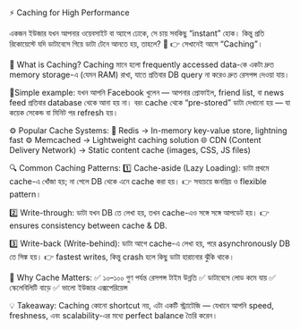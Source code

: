 ⚡ Caching for High Performance

একজন ইউজার যখন আপনার ওয়েবসাইট বা অ্যাপে ঢোকে, সে চায় সবকিছু “instant” হোক। কিন্তু প্রতি রিকোয়েস্টে যদি ডাটাবেসে গিয়ে ডাটা টেনে আনতে হয়, তাহলে? 😬
👉 সেখানেই আসে “Caching”।

🧠 What is Caching?
Caching মানে হলো frequently accessed data-কে একটা দ্রুত memory storage-এ (যেমন RAM) রাখা, যাতে প্রতিবার DB query না করেও দ্রুত রেসপন্স দেওয়া যায়।

📍Simple example:
যখন আপনি Facebook খুলেন — আপনার প্রোফাইল, friend list, বা news feed প্রতিবার database থেকে আনা হয় না। বরং cache থেকে “pre-stored” ডাটা দেখানো হয় — যা কয়েক সেকেন্ড বা মিনিট পর refresh হয়।

⚙️ Popular Cache Systems:
🧰 Redis → In-memory key-value store, lightning fast
⚙️ Memcached → Lightweight caching solution
🌐 CDN (Content Delivery Network) → Static content cache (images, CSS, JS files)

🔍 Common Caching Patterns:
1️⃣ Cache-aside (Lazy Loading):
ডাটা প্রথমে cache-এ খোঁজা হয়; না পেলে DB থেকে এনে cache করা হয়।
👉 সবচেয়ে জনপ্রিয় ও flexible pattern।

2️⃣ Write-through:
ডাটা যখন DB তে লেখা হয়, তখন cache-এও সঙ্গে সঙ্গে আপডেট হয়।
👉 ensures consistency between cache & DB.

3️⃣ Write-back (Write-behind):
ডাটা আগে cache-এ লেখা হয়, পরে asynchronously DB তে সিঙ্ক হয়।
👉 fastest writes, কিন্তু crash হলে কিছু ডাটা হারানোর ঝুঁকি থাকে।

🧩 Why Cache Matters:
✅ ১০–১০০ গুণ পর্যন্ত রেসপন্স টাইম উন্নতি
✅ ডাটাবেসে লোড কমে যায়
✅ স্কেলেবিলিটি বাড়ে
✅ ভালো ইউজার এক্সপেরিয়েন্স

💡 Takeaway:
Caching কোনো shortcut নয়, এটা একটি স্ট্র্যাটেজি — যেখানে আপনি speed, freshness, এবং scalability-এর মধ্যে perfect balance তৈরি করেন।
